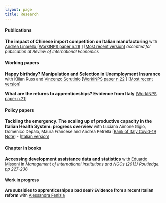 ```yaml
---
layout: page
title: Research
---
```


#### Publications

**The impact of Chinese import competition on Italian manufacturing** <font size="-1">with <a href="https://sites.google.com/site/andrealinarello/home">Andrea Linarello </a>[<a href="https://www.inps.it/docallegatiNP/Mig/InpsComunica/WorkInps_Papers/26_WorkINPS_Linarello_Citino_dicembre_2019.pdf">WorkINPS paper n.26</a> ]  [<a href="https://luca-citino.github.io/docs/CL_chinaPaper.pdf">Most recent version</a>] <i>accepted for publication at Review of International Economics </i> </font>


#### Working papers

**Happy birthday? Manipulation and Selection in Unemployment Insurance**  <font size="-1">with Kilian Russ and <a href="https://sites.google.com/view/vincenzoscrutinio/home">Vincenzo Scrutinio</a> [<a href="https://www.inps.it/docallegatiNP/Mig/InpsComunica/WorkInps_Papers/22_gennaio_2019_Happy%20Birthday_citino_russ_scrutinio.pdf">WorkINPS paper n.22</a> ]  [<a href="https://luca-citino.github.io/docs/draft_UI_mani.pdf">Most recent version</a>]</font>

**What are the returns to apprenticeships? Evidence from Italy** <font size="-1">[<a href="https://www.inps.it/docallegatiNP/Mig/InpsComunica/WorkInps_Papers/21_luglio_2020_aggiornamento_WorkINPS_papers.pdf">WorkINPS paper n.21</a>]</font>

#### Policy papers
**Tackling the emergency. The scaling up of productive capacity in the Italian Health System: progress overview** <font size="-1">with Luciana Aimone Gigio, Domenico Depalo, Maura Francese and Andrea Petrella [<a href="https://www.bancaditalia.it/media/notizie/2020/2020_HealthPolicies_progress_v6_External.pdf?language_id=1">Bank of Italy Covid-19 Note</a>] - [<a href="https://www.bancaditalia.it/media/notizie/2020/2020_HealthPolicies_Progress_v6_ITA_External.pdf">Italian version</a>] </font> 
 
#### Chapter in books
**Accessing development assistance data and statistics** <font size="-1">with <a href="http://eduardomissoni.info/?lang=en">Eduardo Missoni</a> in <i>Management of International Institutions and NGOs (2013) Routledge. pp 227-236</i>

#### Work in progress

**Are subsidies to apprenticeships a bad deal? Evidence from a recent Italian reform** <font size="-1">with <a href="https://sites.google.com/site/alessandrafenizia/">Alessandra Fenizia</a></font>

